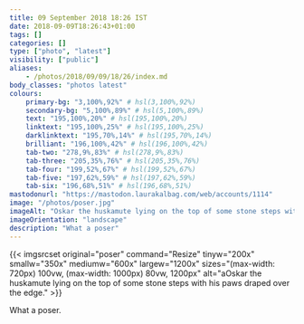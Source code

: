 ```yaml
---
title: 09 September 2018 18:26 IST
date: 2018-09-09T18:26:43+01:00
tags: []
categories: []
type: ["photo", "latest"]
visibility: ["public"]
aliases:
    - /photos/2018/09/09/18/26/index.md
body_classes: "photos latest"
colours:
    primary-bg: "3,100%,92%" # hsl(3,100%,92%)
    secondary-bg: "5,100%,89%" # hsl(5,100%,89%)
    text: "195,100%,20%" # hsl(195,100%,20%)
    linktext: "195,100%,25%" # hsl(195,100%,25%)
    darklinktext: "195,70%,14%" # hsl(195,70%,14%)
    brilliant: "196,100%,42%" # hsl(196,100%,42%)
    tab-two: "278,9%,83%" # hsl(278,9%,83%)
    tab-three: "205,35%,76%" # hsl(205,35%,76%)
    tab-four: "199,52%,67%" # hsl(199,52%,67%)
    tab-five: "197,62%,59%" # hsl(197,62%,59%)
    tab-six: "196,68%,51%" # hsl(196,68%,51%)
mastodonurl: "https://mastodon.laurakalbag.com/web/accounts/1114"
image: "/photos/poser.jpg"
imageAlt: "Oskar the huskamute lying on the top of some stone steps with his paws draped over the edge."
imageOrientation: "landscape"
description: "What a poser"
---
```


{{< imgsrcset original="poser" command="Resize" tinyw="200x" smallw="350x" mediumw="600x" largew="1200x" sizes="(max-width: 720px) 100vw, (max-width: 1000px) 80vw, 1200px" alt="aOskar the huskamute lying on the top of some stone steps with his paws draped over the edge." >}}

What a poser.